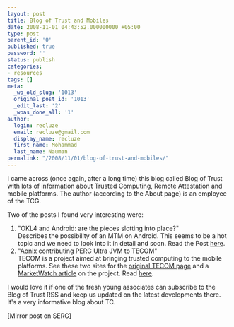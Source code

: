 ```yaml
---
layout: post
title: Blog of Trust and Mobiles
date: 2008-11-01 04:43:52.000000000 +05:00
type: post
parent_id: '0'
published: true
password: ''
status: publish
categories:
- resources
tags: []
meta:
  _wp_old_slug: '1013'
  original_post_id: '1013'
  _edit_last: '2'
  _wpas_done_all: '1'
author:
  login: recluze
  email: recluze@gmail.com
  display_name: recluze
  first_name: Mohammad
  last_name: Nauman
permalink: "/2008/11/01/blog-of-trust-and-mobiles/"
---
```

I came across (once again, after a long time) this blog called Blog of Trust with lots of information about Trusted Computing, Remote Attestation and mobile platforms. The author (according to the About page) is an employee of the TCG.

Two of the posts I found very interesting were:

1. "OKL4 and Android: are the pieces slotting into place?"  
Describes the possibility of an MTM on Android. This seems to be a hot topic and we need to look into it in detail and soon. Read the Post [here](http://blogoftrust.com/okl4-and-android-are-the-pieces-slotting-into-place/157).
2. "Aonix contributing PERC Ultra JVM to TECOM"  
TECOM is a project aimed at bringing trusted computing to the mobile platforms. See these two sites for the [original TECOM page](http://www.tecom-itea.org/) and a [MarketWatch article](http://www.marketwatch.com/news/story/aonix-provides-perc-ultra-javatm/story.aspx?guid={CF81514E-F966-46F1-8A17-40334378B27D}&dist=hppr) on the project. Read [here](http://blogoftrust.com/aonix-contributing-perc-ultra-jvm-to-tecom/162).

I would love it if one of the fresh young associates can subscribe to the Blog of Trust RSS and keep us updated on the latest developments there. It's a very informative blog about TC.

[Mirror post on SERG]

